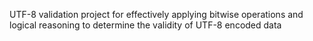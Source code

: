UTF-8 validation project for effectively applying bitwise operations and logical reasoning to determine the validity of UTF-8 encoded data
